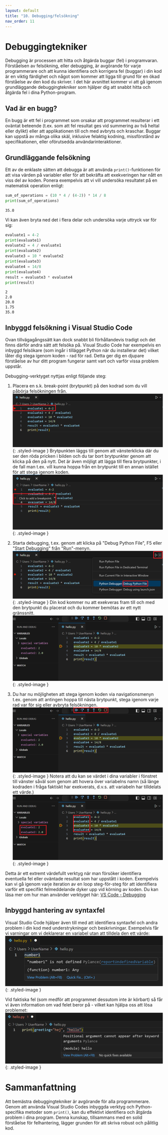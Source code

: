 ```yaml
---
layout: default
title: "10. Debugging/felsökning"
nav_order: 11
---
```


# Debuggingtekniker
Debugging är processen att hitta och åtgärda buggar (fel) i programvaran. Förståelsen av felsökning, eller debugging, är avgörande för varje programmerare och att kunna identifiera och korrigera fel (buggar) i din kod är en viktig färdighet och något som kommer att ligga till grund för en ökad förståelse av den kod du skriver. I det här avsnittet kommer vi att gå igenom grundläggande debuggingtekniker som hjälper dig att snabbt hitta och åtgärda fel i dina Python-program.

## Vad är en bugg?
En bugg är ett fel i programmet som orsakar att programmet resulterar i ett oväntat beteende (t.ex. som att fel resultat ges vid summering av två heltal eller dylikt) eller att applikationen till och med avbryts och kraschar. Buggar kan uppstå av många olika skäl, inklusive felaktig kodning, missförstånd av specifikationen, eller oförutsedda användarinteraktioner.

## Grundläggande felsökning
Ett av de enklaste sätten att debugga är att använda `print()`-funktionen för att visa värden på variabler eller för att bekräfta att exekveringen har nått en viss del av koden. Ponera exempelvis att vi vill undersöka resultatet på en matematisk operation enligt:
```python
sum_of_operations = (10 * 4 / (4-2)) * 14 / 8
print(sum_of_operations)
```
<div class="code-example" markdown="1">
<pre><code>35.0</code></pre>
</div>

Vi kan även bryta ned det i flera delar och undersöka varje uttryck var för sig:
```python
evaluate1 = 4-2
print(evaluate1)
evaluate2 = 4 / evaluate1
print(evaluate2)
evaluate3 = 10 * evaluate2
print(evaluate3)
evaluate4 = 14/8
print(evaluate4)
result = evaluate3 * evaluate4
print(result)
```
<div class="code-example" markdown="1">
<pre><code>2
2.0
20.0
1.75
35.0</code></pre>
</div>

## Inbyggd felsökning i Visual Studio Code
Ovan tillvägagångssätt kan dock snabbt bli förhållandevis tradigt och det finns därför andra sätt att felsöka på. Visual Studio Code har exempelvis en inbyggd felsökare (som ingår i tillägget Python när du installerar det) vilket låter dig stega igenom koden - rad för rad. Detta ger dig en djupare förståelse av hur ditt program fungerar samt vart och varför vissa problem uppstår.

Debugging-verktyget nyttjas enligt följande steg:
1. Placera en s.k. break-point (brytpunkt) på den kodrad som du vill påbörja felsökningen från.
![Extensions in VSCode](../assets/images/debugging/breakpoint.png){: .styled-image }
Brytpunkten läggs till genom att vänsterklicka där du ser den röda pricken i bilden och du tar bort brytpunkter genom att klicka på den på nytt. Det är även möjligt att lägga till flera brytpunkter, i de fall man t.ex. vill kunna hoppa från en brytpunkt till en annan istället för att stega igenom koden.
![Extensions in VSCode](../assets/images/debugging/add_breakpoint.png){: .styled-image }

2. Starta debugging, t.ex. genom att klicka på "Debug Python File", F5 eller "Start Debugging" från "Run"-menyn.
![Extensions in VSCode](../assets/images/debugging/run_debugger.png){: .styled-image }
Din kod kommer nu att exekveras fram till och med den brytpunkt du placerat och du kommer bemötas av ett nytt gränssnitt.
![Extensions in VSCode](../assets/images/debugging/debugging.png){: .styled-image }

3. Du har nu möjligheten att stega igenom koden via navigationsmenyn t.ex. genom att antingen hoppa till nästa brytpunkt, stega igenom varje rad var för sig eller avbryta felsökningen.
![Extensions in VSCode](../assets/images/debugging/debugging_navigation.png){: .styled-image }
Notera att du kan se värdet i dina variabler i fönstret till vänster såväl som genom att hovera över variabelns namn (så länge kodraden i fråga faktiskt har exekverats, d.v.s. att variabeln har tilldelats ett värde.)
![Extensions in VSCode](../assets/images/debugging/debugging_values.png){: .styled-image }

Detta är ett extremt värdefullt verktyg när man försöker identifiera eventuella fel eller oväntade resultat som har uppstått i koden. Exempelvis kan vi gå igenom varje iteration av en loop steg-för-steg för att identifiera varför ett specifikt felmeddelande dyker upp vid körning av koden. Du kan läsa mer om hur man använder verktyget här: [VS Code - Debugging](https://code.visualstudio.com/docs/python/debugging#_basic-debugging)

## Inbyggd hantering av syntaxfel
Visual Studio Code hjälper även till med att identifiera syntaxfel och andra problem i din kod med understrykningar och beskrivningar. Exempelvis får vi varningar om vi deklarerar en variabel utan att tilldela den ett värde:
![Extensions in VSCode](../assets/images/debugging/warnings.png){: .styled-image }

Vid faktiska fel (som medför att programmet dessutom inte är körbart) så får vi även information om vad felet beror på - vilket kan hjälpa oss att lösa problemet:
![Extensions in VSCode](../assets/images/debugging/syntaxError.png){: .styled-image }

# Sammanfattning
Att bemästra debuggingtekniker är avgörande för alla programmerare. Genom att använda Visual Studio Codes inbyggda verktyg och Python-specifika metoder som `print()`, kan du effektivt identifiera och åtgärda problem i dina program. Denna kunskap, tillsammans med en solid förståelse för felhantering, lägger grunden för att skriva robust och pålitlig kod.